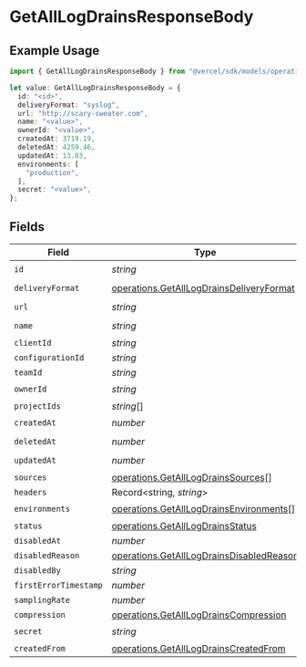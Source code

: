 # GetAllLogDrainsResponseBody

## Example Usage

```typescript
import { GetAllLogDrainsResponseBody } from "@vercel/sdk/models/operations";

let value: GetAllLogDrainsResponseBody = {
  id: "<id>",
  deliveryFormat: "syslog",
  url: "http://scary-sweater.com",
  name: "<value>",
  ownerId: "<value>",
  createdAt: 3719.19,
  deletedAt: 4259.46,
  updatedAt: 13.83,
  environments: [
    "production",
  ],
  secret: "<value>",
};
```

## Fields

| Field                                                                                                | Type                                                                                                 | Required                                                                                             | Description                                                                                          |
| ---------------------------------------------------------------------------------------------------- | ---------------------------------------------------------------------------------------------------- | ---------------------------------------------------------------------------------------------------- | ---------------------------------------------------------------------------------------------------- |
| `id`                                                                                                 | *string*                                                                                             | :heavy_check_mark:                                                                                   | N/A                                                                                                  |
| `deliveryFormat`                                                                                     | [operations.GetAllLogDrainsDeliveryFormat](../../models/operations/getalllogdrainsdeliveryformat.md) | :heavy_check_mark:                                                                                   | N/A                                                                                                  |
| `url`                                                                                                | *string*                                                                                             | :heavy_check_mark:                                                                                   | N/A                                                                                                  |
| `name`                                                                                               | *string*                                                                                             | :heavy_check_mark:                                                                                   | N/A                                                                                                  |
| `clientId`                                                                                           | *string*                                                                                             | :heavy_minus_sign:                                                                                   | N/A                                                                                                  |
| `configurationId`                                                                                    | *string*                                                                                             | :heavy_minus_sign:                                                                                   | N/A                                                                                                  |
| `teamId`                                                                                             | *string*                                                                                             | :heavy_minus_sign:                                                                                   | N/A                                                                                                  |
| `ownerId`                                                                                            | *string*                                                                                             | :heavy_check_mark:                                                                                   | N/A                                                                                                  |
| `projectIds`                                                                                         | *string*[]                                                                                           | :heavy_minus_sign:                                                                                   | N/A                                                                                                  |
| `createdAt`                                                                                          | *number*                                                                                             | :heavy_check_mark:                                                                                   | N/A                                                                                                  |
| `deletedAt`                                                                                          | *number*                                                                                             | :heavy_check_mark:                                                                                   | N/A                                                                                                  |
| `updatedAt`                                                                                          | *number*                                                                                             | :heavy_check_mark:                                                                                   | N/A                                                                                                  |
| `sources`                                                                                            | [operations.GetAllLogDrainsSources](../../models/operations/getalllogdrainssources.md)[]             | :heavy_minus_sign:                                                                                   | N/A                                                                                                  |
| `headers`                                                                                            | Record<string, *string*>                                                                             | :heavy_minus_sign:                                                                                   | N/A                                                                                                  |
| `environments`                                                                                       | [operations.GetAllLogDrainsEnvironments](../../models/operations/getalllogdrainsenvironments.md)[]   | :heavy_check_mark:                                                                                   | N/A                                                                                                  |
| `status`                                                                                             | [operations.GetAllLogDrainsStatus](../../models/operations/getalllogdrainsstatus.md)                 | :heavy_minus_sign:                                                                                   | N/A                                                                                                  |
| `disabledAt`                                                                                         | *number*                                                                                             | :heavy_minus_sign:                                                                                   | N/A                                                                                                  |
| `disabledReason`                                                                                     | [operations.GetAllLogDrainsDisabledReason](../../models/operations/getalllogdrainsdisabledreason.md) | :heavy_minus_sign:                                                                                   | N/A                                                                                                  |
| `disabledBy`                                                                                         | *string*                                                                                             | :heavy_minus_sign:                                                                                   | N/A                                                                                                  |
| `firstErrorTimestamp`                                                                                | *number*                                                                                             | :heavy_minus_sign:                                                                                   | N/A                                                                                                  |
| `samplingRate`                                                                                       | *number*                                                                                             | :heavy_minus_sign:                                                                                   | N/A                                                                                                  |
| `compression`                                                                                        | [operations.GetAllLogDrainsCompression](../../models/operations/getalllogdrainscompression.md)       | :heavy_minus_sign:                                                                                   | N/A                                                                                                  |
| `secret`                                                                                             | *string*                                                                                             | :heavy_check_mark:                                                                                   | N/A                                                                                                  |
| `createdFrom`                                                                                        | [operations.GetAllLogDrainsCreatedFrom](../../models/operations/getalllogdrainscreatedfrom.md)       | :heavy_minus_sign:                                                                                   | N/A                                                                                                  |